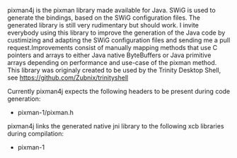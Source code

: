 pixman4j is the pixman library made available for Java. SWiG is used to generate the bindings, based on the SWiG configuration files. The generated library is still very rudimentary but should work. I invite everybody using this library to improve the generation of the Java code by custimizing and adapting the SWiG configuration files and sending me a pull request.Improvements consist of manually mapping methods that use C pointers and arrays to either Java native ByteBuffers or Java primitive arrays depending on performance and use-case of the pixman method. This library was originaly created to be used by the Trinity Desktop Shell, see https://github.com/Zubnix/trinityshell  
  
Currently pixman4j expects the following headers to be present during code generation:
- pixman-1/pixman.h
  
pixman4j links the generated native jni library to the following xcb libraries during compilation:
- pixman-1

